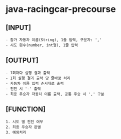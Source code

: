 # java-racingcar-precourse

## [INPUT]
    - 참가 자동차 이름(String), 1줄 입력, 구분자: ','
    - 시도 횟수(number, int형), 1줄 입력

## [OUTPUT]
    - 1회마다 실행 결과 출력
    - 1회 실행 결과 출력 당 줄바꿈 처리
    - 자동차 이름 입력 순서대로 출력
    - 전진 시 '-' 출력
    - 최종 우승자 자동차 이름 출력, 공통 우승 시 ',' 구분

## [FUNCTION]
    1. 시도 별 전진 여부
    2. 최종 우승자 판별
    3. 예외처리


